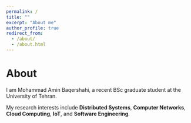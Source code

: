 ```yaml
---
permalink: /
title: ""
excerpt: "About me"
author_profile: true
redirect_from: 
  - /about/
  - /about.html
---
```


About
======
I am Mohammad Amin Baqershahi, a recent BSc graduate student at the University of Tehran.

My research interests include **Distributed Systems**, **Computer Networks**, **Cloud Computing**, **IoT**, and **Software Engineering**.
